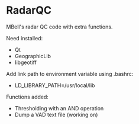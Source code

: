 RadarQC
=======

MBell's radar QC code with extra functions.

Need installed:

- Qt
- GeographicLib
- libgeotiff

Add link path to environment variable using .bashrc:

- LD_LIBRARY_PATH=/usr/local/lib

Functions added:

- Thresholding with an AND operation
- Dump a VAD text file (working on)
